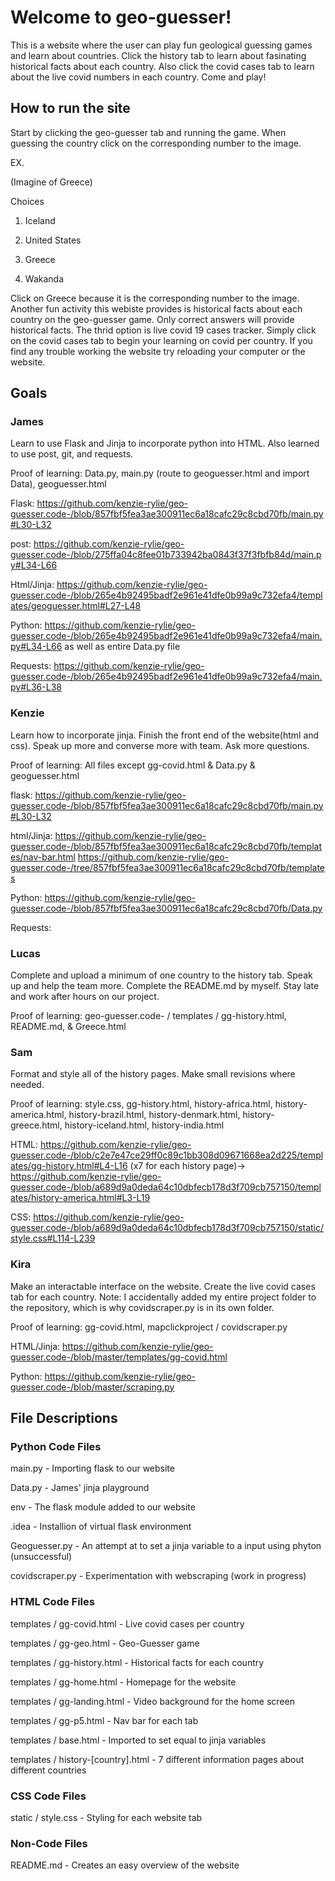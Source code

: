 # Welcome to geo-guesser!

This is a website where the user can play fun geological guessing games and learn about countries. Click the history tab to learn about fasinating historical facts about each country. Also click the covid cases tab to learn about the live covid numbers in each country. Come and play! 

## How to run the site

Start by clicking the geo-guesser tab and running the game. When guessing the country click on the corresponding number to the image. 

EX. 

(Imagine of Greece)

Choices 

1. Iceland

2. United States

3. Greece

4. Wakanda 

Click on Greece because it is the corresponding number to the image. Another fun activity this webiste provides is historical facts about each country on the geo-guesser game. Only correct answers will provide historical facts. The thrid option is live covid 19 cases tracker. Simply click on the covid cases tab to begin your learning on covid per country. If you find any trouble working the website try reloading your computer or the website. 

## Goals

### James

Learn to use Flask and Jinja to incorporate python into HTML. Also learned to use post, git, and requests.

Proof of learning: Data.py, main.py (route to geoguesser.html and import Data), geoguesser.html

Flask: https://github.com/kenzie-rylie/geo-guesser.code-/blob/857fbf5fea3ae300911ec6a18cafc29c8cbd70fb/main.py#L30-L32

post: https://github.com/kenzie-rylie/geo-guesser.code-/blob/275ffa04c8fee01b733942ba0843f37f3fbfb84d/main.py#L34-L66

Html/Jinja: https://github.com/kenzie-rylie/geo-guesser.code-/blob/265e4b92495badf2e961e41dfe0b99a9c732efa4/templates/geoguesser.html#L27-L48

Python: https://github.com/kenzie-rylie/geo-guesser.code-/blob/265e4b92495badf2e961e41dfe0b99a9c732efa4/main.py#L34-L66 as well as entire Data.py file

Requests: https://github.com/kenzie-rylie/geo-guesser.code-/blob/265e4b92495badf2e961e41dfe0b99a9c732efa4/main.py#L36-L38

### Kenzie

Learn how to incorporate jinja. Finish the front end of the website(html and css). Speak up more and converse more with team. Ask more questions.

Proof of learning: All files except gg-covid.html & Data.py & geoguesser.html

flask: https://github.com/kenzie-rylie/geo-guesser.code-/blob/857fbf5fea3ae300911ec6a18cafc29c8cbd70fb/main.py#L30-L32 

html/Jinja: https://github.com/kenzie-rylie/geo-guesser.code-/blob/857fbf5fea3ae300911ec6a18cafc29c8cbd70fb/templates/nav-bar.html
            https://github.com/kenzie-rylie/geo-guesser.code-/tree/857fbf5fea3ae300911ec6a18cafc29c8cbd70fb/templates 

Python: https://github.com/kenzie-rylie/geo-guesser.code-/blob/857fbf5fea3ae300911ec6a18cafc29c8cbd70fb/Data.py

Requests:

### Lucas 

Complete and upload a minimum of one country to the history tab. Speak up and help the team more. Complete the README.md by myself. Stay late and work after hours on our project. 

Proof of learning: geo-guesser.code- / templates / gg-history.html, README.md, & Greece.html

### Sam

Format and style all of the history pages. Make small revisions where needed.

Proof of learning: style.css, gg-history.html, history-africa.html, history-america.html, history-brazil.html, history-denmark.html, history-greece.html, history-iceland.html, history-india.html

HTML: https://github.com/kenzie-rylie/geo-guesser.code-/blob/c2e7e47ce29ff0c89c1bb308d09671668ea2d225/templates/gg-history.html#L4-L16
      (x7 for each history page)-> https://github.com/kenzie-rylie/geo-guesser.code-/blob/a689d9a0deda64c10dbfecb178d3f709cb757150/templates/history-america.html#L3-L19

CSS: https://github.com/kenzie-rylie/geo-guesser.code-/blob/a689d9a0deda64c10dbfecb178d3f709cb757150/static/style.css#L114-L239

### Kira

Make an interactable interface on the website. Create the live covid cases tab for each country.
Note: I accidentally added my entire project folder to the repository, which is why covidscraper.py is in its own folder.

Proof of learning: gg-covid.html, mapclickproject / covidscraper.py

HTML/Jinja: https://github.com/kenzie-rylie/geo-guesser.code-/blob/master/templates/gg-covid.html

Python: https://github.com/kenzie-rylie/geo-guesser.code-/blob/master/scraping.py


## File Descriptions 

### Python Code Files

main.py - Importing flask to our website

Data.py - James' jinja playground 

env - The flask module added to our website

.idea - Installion of virtual flask environment

Geoguesser.py - An attempt at to set a jinja variable to a input using phyton (unsuccessful)

covidscraper.py - Experimentation with webscraping (work in progress)

### HTML Code Files

templates / gg-covid.html - Live covid cases per country

templates / gg-geo.html - Geo-Guesser game 

templates / gg-history.html - Historical facts for each country 

templates / gg-home.html - Homepage for the website

templates / gg-landing.html - Video background for the home screen

templates / gg-p5.html - Nav bar for each tab 

templates / base.html - Imported to set equal to jinja variables

templates / history-[country].html - 7 different information pages about different countries

### CSS Code Files 

static / style.css - Styling for each website tab

### Non-Code Files

README.md - Creates an easy overview of the website
